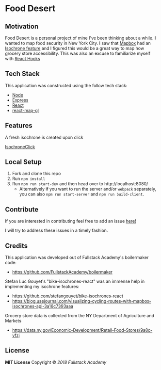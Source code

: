 # Food Desert

## Motivation

Food Desert is a personal project of mine I've been thinking about a while. I wanted to map food security in New York City. I saw that [Mapbox](https://docs.mapbox.com/mapbox-gl-js/api/) had an [Isochrone feature](https://docs.mapbox.com/help/tutorials/get-started-isochrone-api/) and I figured this would be a great way to map how grocery store accessibility. This was also an excuse to familiarize myself with [React Hooks](https://reactjs.org/docs/hooks-intro.html)

## Tech Stack

This application was constructed using the follow tech stack:

* [Node](https://nodejs.org/en/)
* [Express](https://expressjs.com/)
* [React](https://reactjs.org/)
* [react-map-gl](https://visgl.github.io/react-map-gl/)

## Features

A fresh isochrone is created upon click

[IsochroneClick](public/IsochroneClick.gif)

## Local Setup

1.  Fork and clone this repo
2.  Run `npm install`
3.  Run `npm run start-dev` and then head over to http://localhost:8080/
    * Alternatively if you want to run the server and/or `webpack` separately, you can also `npm run start-server` and `npm run build-client`.

## Contribute

If you are interested in contributing feel free to add an issue [here!](https://github.com/ganymede30/NYC-Food-Availability/issues)

I will try to address these issues in a timely fashion.

## Credits

This application was developed out of Fullstack Academy's boilermaker code:

* https://github.com/FullstackAcademy/boilermaker

Stefan Luc Gouyet's "bike-isochrones-react" was an immense help in implementing my isochrone features:

* https://github.com/stefangouyet/bike-isochrones-react
* https://blog.usejournal.com/visualizing-cycling-routes-with-mapbox-isochrones-api-3a16c7393aaa

Grocery store data is collected from the NY Department of Agriculture and Markets

* https://data.ny.gov/Economic-Development/Retail-Food-Stores/9a8c-vfzj

## License

**MIT License** Copyright © _2018 Fullstack Academy_
